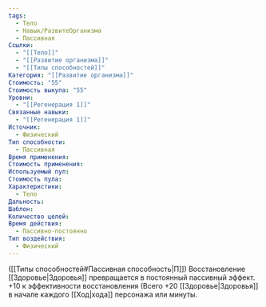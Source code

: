 ```yaml
---
tags:
  - Тело
  - Навык/РазвитеОрганизма
  - Пассивная
Ссылки:
  - "[[Тело]]"
  - "[[Развитие организма]]"
  - "[[Типы способностей]]"
Категория: "[[Развитие организма]]"
Стоимость: "55"
Стоимость выкупа: "55"
Уровни:
  - "[[Регенерация 1]]"
Связанные навыки:
  - "[[Регенерация 1]]"
Источник:
  - Физический
Тип способности:
  - Пассивная
Время применения: 
Стоимость применения: 
Используемый пул: 
Стоимость пула: 
Характеристики:
  - Тело
Дальность: 
Шаблон: 
Количество целей: 
Время действия:
  - Пассивно-постоянно
Тип воздействия:
  - Физический
---
```

([[Типы способностей#Пассивная способность|П]]) Восстановление [[Здоровье|Здоровья]] превращается в постоянный пассивный эффект. +10 к эффективности восстановления (Всего +20 [[Здоровье|Здоровья]]  в начале каждого [[Ход|хода]] персонажа или минуты.